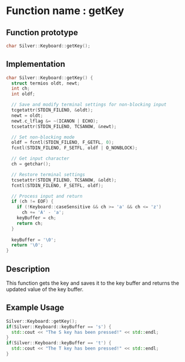 # Function name : getKey

## Function prototype

```cpp
char Silver::Keyboard::getKey();
```

## Implementation

```cpp
char Silver::Keyboard::getKey() {
  struct termios oldt, newt;
  int ch;
  int oldf;

  // Save and modify terminal settings for non-blocking input
  tcgetattr(STDIN_FILENO, &oldt);
  newt = oldt;
  newt.c_lflag &= ~(ICANON | ECHO);
  tcsetattr(STDIN_FILENO, TCSANOW, &newt);

  // Set non-blocking mode
  oldf = fcntl(STDIN_FILENO, F_GETFL, 0);
  fcntl(STDIN_FILENO, F_SETFL, oldf | O_NONBLOCK);

  // Get input character
  ch = getchar();

  // Restore terminal settings
  tcsetattr(STDIN_FILENO, TCSANOW, &oldt);
  fcntl(STDIN_FILENO, F_SETFL, oldf);

  // Process input and return
  if (ch != EOF) {
    if (!Keyboard::caseSensitive && ch >= 'a' && ch <= 'z') 
      ch += 'A' - 'a';
    keyBuffer = ch;
    return ch;
  }
  
  keyBuffer = '\0';
  return '\0';
}
```

## Description
This function gets the key and saves it to the key buffer and returns the updated value of the key buffer.

## Example Usage
```cpp
Silver::Keyboard::getKey();
if(Silver::Keyboard::keyBuffer == 's') {
  std::cout << "The S key has been pressed!" << std::endl;
}
if(Silver::Keyboard::keyBuffer == 't') {
  std::cout << "The T key has been pressed!" << std::endl;
}
```
